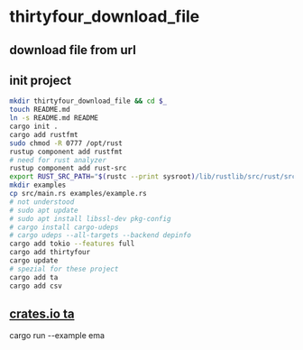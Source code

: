 # thirtyfour_download_file

## download file from url

## init project

```bash
mkdir thirtyfour_download_file && cd $_
touch README.md
ln -s README.md README
cargo init .
cargo add rustfmt
sudo chmod -R 0777 /opt/rust
rustup component add rustfmt
# need for rust analyzer
rustup component add rust-src
export RUST_SRC_PATH="$(rustc --print sysroot)/lib/rustlib/src/rust/src"
mkdir examples
cp src/main.rs examples/example.rs
# not understood
# sudo apt update
# sudo apt install libssl-dev pkg-config
# cargo install cargo-udeps
# cargo udeps --all-targets --backend depinfo
cargo add tokio --features full
cargo add thirtyfour
cargo update
# spezial for these project
cargo add ta
cargo add csv
```

## [crates.io ta](https://crates.io/crates/ta)

cargo run --example ema
